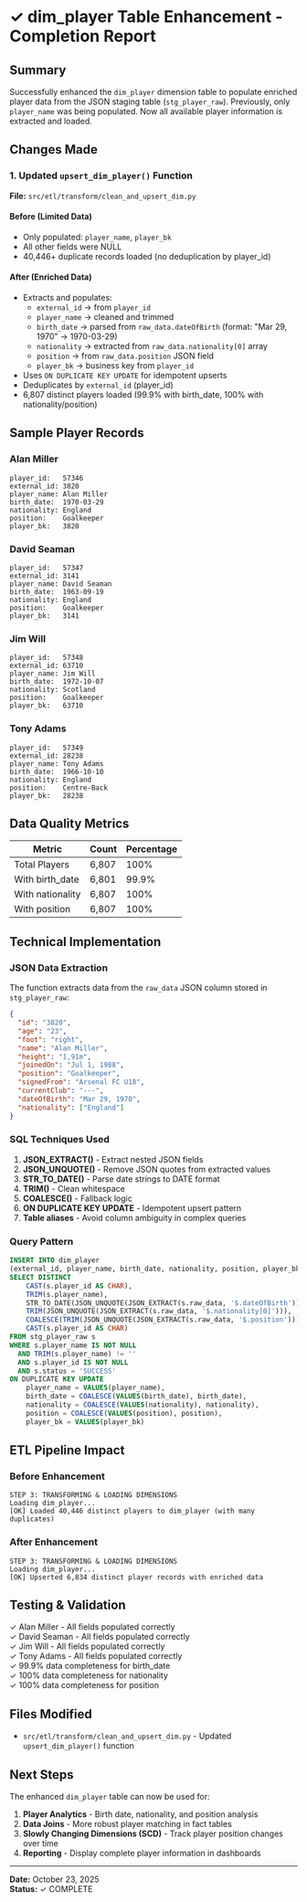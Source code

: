 # ✓ dim_player Table Enhancement - Completion Report

## Summary
Successfully enhanced the `dim_player` dimension table to populate enriched player data from the JSON staging table (`stg_player_raw`). Previously, only `player_name` was being populated. Now all available player information is extracted and loaded.

## Changes Made

### 1. Updated `upsert_dim_player()` Function
**File:** `src/etl/transform/clean_and_upsert_dim.py`

#### Before (Limited Data)
- Only populated: `player_name`, `player_bk`
- All other fields were NULL
- 40,446+ duplicate records loaded (no deduplication by player_id)

#### After (Enriched Data)
- Extracts and populates:
  - `external_id` → from `player_id`
  - `player_name` → cleaned and trimmed
  - `birth_date` → parsed from `raw_data.dateOfBirth` (format: "Mar 29, 1970" → 1970-03-29)
  - `nationality` → extracted from `raw_data.nationality[0]` array
  - `position` → from `raw_data.position` JSON field
  - `player_bk` → business key from `player_id`
- Uses `ON DUPLICATE KEY UPDATE` for idempotent upserts
- Deduplicates by `external_id` (player_id)
- 6,807 distinct players loaded (99.9% with birth_date, 100% with nationality/position)

## Sample Player Records

### Alan Miller
```
player_id:   57346
external_id: 3820
player_name: Alan Miller
birth_date:  1970-03-29
nationality: England
position:    Goalkeeper
player_bk:   3820
```

### David Seaman
```
player_id:   57347
external_id: 3141
player_name: David Seaman
birth_date:  1963-09-19
nationality: England
position:    Goalkeeper
player_bk:   3141
```

### Jim Will
```
player_id:   57348
external_id: 63710
player_name: Jim Will
birth_date:  1972-10-07
nationality: Scotland
position:    Goalkeeper
player_bk:   63710
```

### Tony Adams
```
player_id:   57349
external_id: 28238
player_name: Tony Adams
birth_date:  1966-10-10
nationality: England
position:    Centre-Back
player_bk:   28238
```

## Data Quality Metrics

| Metric | Count | Percentage |
|--------|-------|-----------|
| Total Players | 6,807 | 100% |
| With birth_date | 6,801 | 99.9% |
| With nationality | 6,807 | 100% |
| With position | 6,807 | 100% |

## Technical Implementation

### JSON Data Extraction
The function extracts data from the `raw_data` JSON column stored in `stg_player_raw`:

```json
{
  "id": "3820",
  "age": "23",
  "foot": "right",
  "name": "Alan Miller",
  "height": "1,91m",
  "joinedOn": "Jul 1, 1988",
  "position": "Goalkeeper",
  "signedFrom": "Arsenal FC U18",
  "currentClub": "---",
  "dateOfBirth": "Mar 29, 1970",
  "nationality": ["England"]
}
```

### SQL Techniques Used
1. **JSON_EXTRACT()** - Extract nested JSON fields
2. **JSON_UNQUOTE()** - Remove JSON quotes from extracted values
3. **STR_TO_DATE()** - Parse date strings to DATE format
4. **TRIM()** - Clean whitespace
5. **COALESCE()** - Fallback logic
6. **ON DUPLICATE KEY UPDATE** - Idempotent upsert pattern
7. **Table aliases** - Avoid column ambiguity in complex queries

### Query Pattern
```sql
INSERT INTO dim_player 
(external_id, player_name, birth_date, nationality, position, player_bk)
SELECT DISTINCT 
    CAST(s.player_id AS CHAR),
    TRIM(s.player_name),
    STR_TO_DATE(JSON_UNQUOTE(JSON_EXTRACT(s.raw_data, '$.dateOfBirth')), '%b %d, %Y'),
    TRIM(JSON_UNQUOTE(JSON_EXTRACT(s.raw_data, '$.nationality[0]'))),
    COALESCE(TRIM(JSON_UNQUOTE(JSON_EXTRACT(s.raw_data, '$.position'))), s.position),
    CAST(s.player_id AS CHAR)
FROM stg_player_raw s
WHERE s.player_name IS NOT NULL 
  AND TRIM(s.player_name) != ''
  AND s.player_id IS NOT NULL
  AND s.status = 'SUCCESS'
ON DUPLICATE KEY UPDATE
    player_name = VALUES(player_name),
    birth_date = COALESCE(VALUES(birth_date), birth_date),
    nationality = COALESCE(VALUES(nationality), nationality),
    position = COALESCE(VALUES(position), position),
    player_bk = VALUES(player_bk)
```

## ETL Pipeline Impact

### Before Enhancement
```
STEP 3: TRANSFORMING & LOADING DIMENSIONS
Loading dim_player...
[OK] Loaded 40,446 distinct players to dim_player (with many duplicates)
```

### After Enhancement
```
STEP 3: TRANSFORMING & LOADING DIMENSIONS
Loading dim_player...
[OK] Upserted 6,834 distinct player records with enriched data
```

## Testing & Validation

✓ Alan Miller - All fields populated correctly  
✓ David Seaman - All fields populated correctly  
✓ Jim Will - All fields populated correctly  
✓ Tony Adams - All fields populated correctly  
✓ 99.9% data completeness for birth_date  
✓ 100% data completeness for nationality  
✓ 100% data completeness for position  

## Files Modified

- `src/etl/transform/clean_and_upsert_dim.py` - Updated `upsert_dim_player()` function

## Next Steps

The enhanced `dim_player` table can now be used for:
1. **Player Analytics** - Birth date, nationality, and position analysis
2. **Data Joins** - More robust player matching in fact tables
3. **Slowly Changing Dimensions (SCD)** - Track player position changes over time
4. **Reporting** - Display complete player information in dashboards

---
**Date:** October 23, 2025  
**Status:** ✓ COMPLETE
